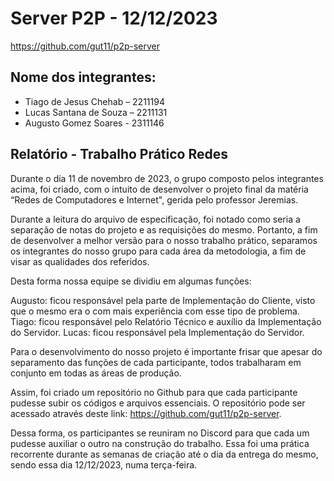 # Server P2P - 12/12/2023

https://github.com/gut11/p2p-server

## Nome dos integrantes:
- Tiago de Jesus Chehab – 2211194
- Lucas Santana de Souza –  2211131
- Augusto Gomez Soares - 2311146

## Relatório - Trabalho Prático Redes
Durante o dia 11 de novembro de 2023, o grupo composto pelos integrantes acima, foi criado, com o intuito de desenvolver o projeto final da matéria “Redes de Computadores e Internet", gerida pelo professor Jeremias.

Durante a leitura do arquivo de especificação, foi notado como seria a separação de notas do projeto e as requisições do mesmo. Portanto, a fim de desenvolver a melhor versão para o nosso trabalho prático, separamos os integrantes do nosso grupo para cada área da metodologia, a fim de visar as qualidades dos referidos.

Desta forma nossa equipe se dividiu em algumas funções:

Augusto: ficou responsável pela parte de Implementação do Cliente, visto que o mesmo era o com mais experiência com esse tipo de problema.
Tiago: ficou responsável pelo Relatório Técnico e auxílio da Implementação do Servidor.
Lucas: ficou responsável pela Implementação do Servidor.

Para o desenvolvimento do nosso projeto é importante frisar que apesar do separamento das funções de cada participante, todos trabalharam em conjunto em todas as áreas de produção.  

Assim, foi criado um repositório no Github para que cada participante pudesse subir os códigos e arquivos essenciais. O repositório pode ser acessado através deste link: https://github.com/gut11/p2p-server.

Dessa forma, os participantes se reuniram no Discord para que cada um pudesse auxiliar o outro na construção do trabalho. Essa foi uma prática recorrente durante as semanas de criação até o dia da entrega do mesmo, sendo essa dia 12/12/2023, numa terça-feira.
